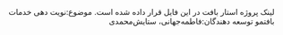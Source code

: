 <body dir="rtl">
  <div>
    لینک پروژه‌ استار بافت در این فایل قرار داده شده است.
    موضوع:نویت دهی خدمات بافتمو
    توسعه دهندگان:فاطمه‌جهانی، ستایش‌محمدی
  </div>
</body>
